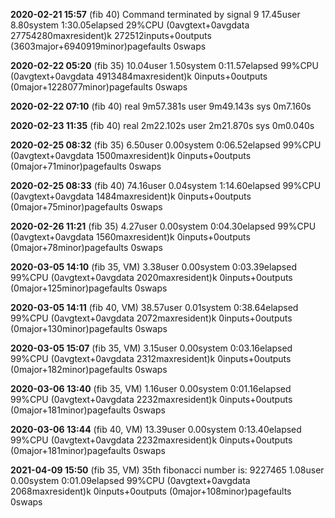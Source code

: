 **2020-02-21 15:57** (fib 40)
Command terminated by signal 9
17.45user 8.80system 1:30.05elapsed 29%CPU (0avgtext+0avgdata 27754280maxresident)k
272512inputs+0outputs (3603major+6940919minor)pagefaults 0swaps

**2020-02-22 05:20** (fib 35)
10.04user 1.50system 0:11.57elapsed 99%CPU (0avgtext+0avgdata 4913484maxresident)k
0inputs+0outputs (0major+1228077minor)pagefaults 0swaps

**2020-02-22 07:10** (fib 40)
real    9m57.381s
user    9m49.143s
sys     0m7.160s

**2020-02-23 11:35** (fib 40)
real	2m22.102s
user	2m21.870s
sys	0m0.040s

**2020-02-25 08:32** (fib 35)
6.50user 0.00system 0:06.52elapsed 99%CPU (0avgtext+0avgdata 1500maxresident)k
0inputs+0outputs (0major+71minor)pagefaults 0swaps

**2020-02-25 08:33** (fib 40)
74.16user 0.04system 1:14.60elapsed 99%CPU (0avgtext+0avgdata 1484maxresident)k
0inputs+0outputs (0major+75minor)pagefaults 0swaps

**2020-02-26 11:21** (fib 35)
4.27user 0.00system 0:04.30elapsed 99%CPU (0avgtext+0avgdata 1560maxresident)k
0inputs+0outputs (0major+78minor)pagefaults 0swaps

**2020-03-05 14:10** (fib 35, VM)
3.38user 0.00system 0:03.39elapsed 99%CPU (0avgtext+0avgdata 2020maxresident)k
0inputs+0outputs (0major+125minor)pagefaults 0swaps

**2020-03-05 14:11** (fib 40, VM)
38.57user 0.01system 0:38.64elapsed 99%CPU (0avgtext+0avgdata 2072maxresident)k
0inputs+0outputs (0major+130minor)pagefaults 0swaps

**2020-03-05 15:07** (fib 35, VM)
3.15user 0.00system 0:03.16elapsed 99%CPU (0avgtext+0avgdata 2312maxresident)k
0inputs+0outputs (0major+182minor)pagefaults 0swaps

**2020-03-06 13:40** (fib 35, VM)
1.16user 0.00system 0:01.16elapsed 99%CPU (0avgtext+0avgdata 2232maxresident)k
0inputs+0outputs (0major+181minor)pagefaults 0swaps

**2020-03-06 13:44** (fib 40, VM)
13.39user 0.00system 0:13.40elapsed 99%CPU (0avgtext+0avgdata 2232maxresident)k
0inputs+0outputs (0major+181minor)pagefaults 0swaps

**2021-04-09 15:50** (fib 35, VM)
35th fibonacci number is: 9227465
1.08user 0.00system 0:01.09elapsed 99%CPU (0avgtext+0avgdata 2068maxresident)k
0inputs+0outputs (0major+108minor)pagefaults 0swaps
